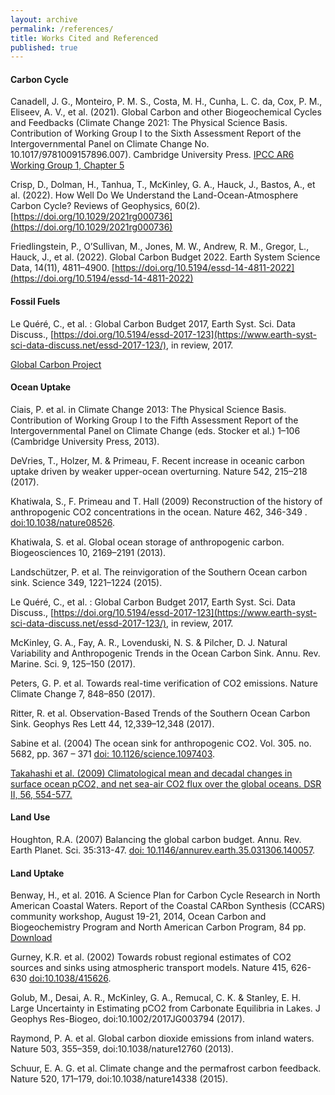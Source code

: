 ```yaml
---
layout: archive
permalink: /references/
title: Works Cited and Referenced
published: true
---
```



#### Carbon Cycle 

Canadell, J. G., Monteiro, P. M. S., Costa, M. H., Cunha, L. C. da, Cox, P. M., Eliseev, A. V., et al. (2021). Global Carbon and other Biogeochemical Cycles and Feedbacks (Climate Change 2021: The Physical Science Basis. Contribution of Working Group I to the Sixth Assessment Report of the Intergovernmental Panel on Climate Change No. 10.1017/9781009157896.007). Cambridge University Press. [IPCC AR6 Working Group 1, Chapter 5](https://www.ipcc.ch/report/ar6/wg1/chapter/chapter-5/)

Crisp, D., Dolman, H., Tanhua, T., McKinley, G. A., Hauck, J., Bastos, A., et al. (2022). How Well Do We Understand the Land-Ocean-Atmosphere Carbon Cycle? Reviews of Geophysics, 60(2). [https://doi.org/10.1029/2021rg000736](https://doi.org/10.1029/2021rg000736)

Friedlingstein, P., O’Sullivan, M., Jones, M. W., Andrew, R. M., Gregor, L., Hauck, J., et al. (2022). Global Carbon Budget 2022. Earth System Science Data, 14(11), 4811–4900. [https://doi.org/10.5194/essd-14-4811-2022](https://doi.org/10.5194/essd-14-4811-2022)


#### Fossil Fuels

Le Quéré, C., et al. : Global Carbon Budget 2017, Earth Syst. Sci. Data Discuss., [https://doi.org/10.5194/essd-2017-123](https://www.earth-syst-sci-data-discuss.net/essd-2017-123/), in review, 2017. 

[Global Carbon Project](http://www.globalcarbonproject.org/carbonbudget/)

#### Ocean Uptake 

Ciais, P. et al. in Climate Change 2013: The Physical Science Basis. Contribution of Working Group I to the Fifth Assessment Report of the Intergovernmental Panel on Climate Change (eds. Stocker et al.) 1–106 (Cambridge University Press, 2013). 

DeVries, T., Holzer, M. & Primeau, F. Recent increase in oceanic carbon uptake driven by weaker upper-ocean overturning. Nature 542, 215–218 (2017).

Khatiwala, S., F. Primeau and T. Hall (2009) Reconstruction of the history of anthropogenic CO2 concentrations in the ocean. Nature 462, 346-349 . [doi:10.1038/nature08526](http://www.nature.com/nature/journal/v462/n7271/full/nature08526.html). 

Khatiwala, S. et al. Global ocean storage of anthropogenic carbon. Biogeosciences 10, 2169–2191 (2013).

Landschützer, P. et al. The reinvigoration of the Southern Ocean carbon sink. Science 349, 1221–1224 (2015).

Le Quéré, C., et al. : Global Carbon Budget 2017, Earth Syst. Sci. Data Discuss., [https://doi.org/10.5194/essd-2017-123](https://www.earth-syst-sci-data-discuss.net/essd-2017-123/), in review, 2017. 

McKinley, G. A., Fay, A. R., Lovenduski, N. S. & Pilcher, D. J. Natural Variability and Anthropogenic Trends in the Ocean Carbon Sink. Annu. Rev. Marine. Sci. 9, 125–150 (2017).

Peters, G. P. et al. Towards real-time verification of CO2 emissions. Nature Climate Change 7, 848–850 (2017).

Ritter, R. et al. Observation-Based Trends of the Southern Ocean Carbon Sink. Geophys Res Lett 44, 12,339–12,348 (2017).


Sabine et al. (2004) The ocean sink for anthropogenic CO2. Vol. 305. no. 5682, pp. 367 – 371 [doi: 10.1126/science.1097403](http://www.sciencemag.org/cgi/content/abstract/305/5682/367). 


[Takahashi et al. (2009) Climatological mean and decadal changes in surface ocean pCO2, and net sea-air CO2 flux over the global oceans. DSR II, 56, 554-577.](http://www.ldeo.columbia.edu/res/pi/CO2/carbondioxide/pages/air_sea_flux_2000.html) 

#### Land Use

Houghton, R.A. (2007) Balancing the global carbon budget. Annu. Rev. Earth Planet. Sci. 35:313-47. [doi: 10.1146/annurev.earth.35.031306.140057](http://arjournals.annualreviews.org/doi/pdf/10.1146/annurev.earth.35.031306.140057).

#### Land Uptake

Benway, H., et al. 2016. A Science Plan for Carbon Cycle Research in North American Coastal Waters. Report of the Coastal CARbon Synthesis (CCARS) community workshop, August 19-21, 2014, Ocean Carbon and Biogeochemistry Program and North American Carbon Program, 84 pp. [Download](http://www.us-ocb.org/wp-content/uploads/sites/43/2017/01/CCARS_Sci_Plan_DRAFT.pdf) 

Gurney, K.R. et al. (2002) Towards robust regional estimates of CO2 sources and sinks using atmospheric transport models. Nature 415, 626-630 [doi:10.1038/415626](http://www.nature.com/nature/journal/v415/n6872/abs/415626a.html?lang=en). 

Golub, M., Desai, A. R., McKinley, G. A., Remucal, C. K. & Stanley, E. H. Large Uncertainty in Estimating pCO2 from Carbonate Equilibria in Lakes. J Geophys Res-Biogeo, doi:10.1002/2017JG003794 (2017). 

Raymond, P. A. et al. Global carbon dioxide emissions from inland waters. Nature 503, 355–359, doi:10.1038/nature12760 (2013).

Schuur, E. A. G. et al. Climate change and the permafrost carbon feedback. Nature 520, 171–179, doi:10.1038/nature14338 (2015).
